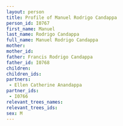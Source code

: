 ```yaml
---
layout: person
title: Profile of Manuel Rodrigo Candappa
person_id: I0767
first_name: Manuel
last_name: Rodrigo Candappa
full_name: Manuel Rodrigo Candappa
mother: 
mother_id: 
father: Francis Rodrigo Candappa
father_id: I0768
children:
children_ids:
partners:
 - Ellen Catherine Anandappa
partner_ids:
 - I0766
relevant_trees_names:
relevant_trees_ids:
sex: M
---
```


